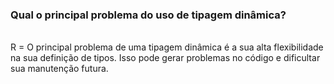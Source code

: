 <h3>Qual o principal problema do uso de tipagem dinâmica?</h3><br>
R = O principal problema de uma tipagem dinâmica é a sua alta flexibilidade na sua definição de tipos. Isso pode gerar problemas no código e dificultar sua manutenção futura.
